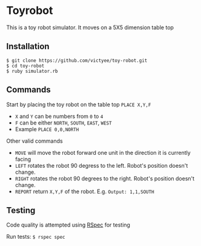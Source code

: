 # Toyrobot
This is a toy robot simulator. It moves on a 5X5 dimension table top

## Installation
    $ git clone https://github.com/victyee/toy-robot.git
    $ cd toy-robot
    $ ruby simulator.rb
    
## Commands
Start by placing the toy robot on the table top
    `PLACE X,Y,F`

- `X` and `Y` can be numbers from `0` to `4`
- `F` can be either `NORTH`, `SOUTH`, `EAST`, `WEST`
- Example `PLACE 0,0,NORTH`

Other valid commands
- `MOVE` will move the robot forward one unit in the direction it is currently facing
- `LEFT` rotates the robot 90 degress to the left. Robot's position doesn't change.
- `RIGHT` rotates the robot 90 degrees to the right. Robot's position doesn't change.
- `REPORT` return `X,Y,F` of the robot. E.g. `Output: 1,1,SOUTH`

## Testing
Code quality is attempted using [RSpec](http://rspec.info/) for testing

Run tests:
`$ rspec spec`
